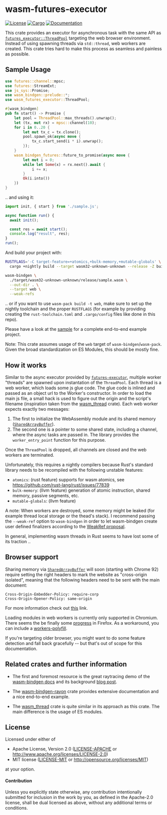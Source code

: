 # wasm-futures-executor

[![License](https://img.shields.io/badge/license-MIT%2FApache--2.0-blue.svg)](https://github.com/wngr/wasm-futures-executor)
[![Cargo](https://img.shields.io/crates/v/wasm-futures-executor.svg)](https://crates.io/crates/wasm-futures-executor)
[![Documentation](https://docs.rs/wasm-futures-executor/badge.svg)](https://docs.rs/wasm-futures-executor)

This crate provides an executor for asynchronous task with the same
API as [`futures_executor::ThreadPool`] targeting the web browser
environment. Instead of using spawning threads via `std::thread`, web
workers are created. This crate tries hard to make this process as
seamless and painless as possible.

[`futures_executor::ThreadPool`]: https://docs.rs/futures-executor/0.3.16/futures_executor/struct.ThreadPool.html

## Sample Usage
```rust
use futures::channel::mpsc;
use futures::StreamExt;
use js_sys::Promise;
use wasm_bindgen::prelude::*;
use wasm_futures_executor::ThreadPool;

#[wasm_bindgen]
pub fn start() -> Promise {
    let pool = ThreadPool::max_threads().unwrap();
    let (tx, mut rx) = mpsc::channel(10);
    for i in 0..20 {
        let mut tx_c = tx.clone();
        pool.spawn_ok(async move {
            tx_c.start_send(i * i).unwrap();
        });
    }
    wasm_bindgen_futures::future_to_promise(async move {
        let mut i = 0;
        while let Some(x) = rx.next().await {
            i += x;
        }
        Ok(i.into())
    })
}
```
.. and using it:
```javascript
import init, { start } from './sample.js';

async function run() {
  await init();

  const res = await start();
  console.log("result", res);
}
run();
```

And build your project with:
```sh
RUSTFLAGS='-C target-feature=+atomics,+bulk-memory,+mutable-globals' \
  cargo +nightly build --target wasm32-unknown-unknown --release -Z build-std=std,panic_abort

wasm-bindgen \
  ./target/wasm32-unknown-unknown/release/sample.wasm \
  --out-dir . \
  --target web \
  --weak-refs
``` 
.. or if you want to use `wasm-pack build -t web`, make sure to set up
the nightly toolchain and the proper `RUSTFLAGS` (for example by
providing creating the `rust-toolchain.toml` and `.cargo/config` files
like done in this repo).

Please have a look at the [sample](./sample) for a complete end-to-end
example project.

Note: This crate assumes usage of the `web` target of
`wasm-bindgen`/`wasm-pack`. Given the broad standardization on ES
Modules, this should be mostly fine.

## How it works

Similar to the async executor provided by
[`futures-executor`](https://crates.io/crates/futures-executor),
multiple worker "threads" are spawned upon instantation of the
`ThreadPool`. Each thread is a web worker, which loads some js glue
code. The glue code is inlined and passed as an object url to the
Worker's constructor. In order to load the main js file, a small hack
is used to figure out the origin and the script's filename
(inspiration taken from the
[wasm_thread](https://github.com/chemicstry/wasm_thread) crate).
Each web worker expects exactly two messages:
1. The first to initialize the WebAssembly module and its shared memory
([`SharedArrayBuffer`](https://developer.mozilla.org/en-US/docs/Web/JavaScript/Reference/Global_Objects/SharedArrayBuffer)).
2. The second one is a pointer to some shared state, including a channel,
where the async tasks are passed in. The library provides the 
`worker_entry_point` function for this purpose.

Once the `ThreadPool` is dropped, all channels are closed and the web
workers are terminated.

Unfortunately, this requires a nightly compilers because Rust's
standard library needs to be recompiled with the following unstable
features:
* `atomics`: (rust feature) supports for wasm atomics, see
  https://github.com/rust-lang/rust/issues/77839
* `bulk-memory`: (llvm feature) generation of atomic instruction,
  shared memory, passive segments, etc.
* `mutable-globals`: (llvm feature)

A note: When workers are destroyed, some memory might be leaked (for
example thread local storage or the thead's stack). I recommend
passing the `--weak-ref` option to `wasm-bindgen` in order to let
wasm-bindgen create user defined finalizers according to the [WeakRef
proposal](https://github.com/tc39/proposal-weakrefs).

In general, implementing wasm threads in Rust seems to have lost some
of its traction ..


## Browser support

Sharing memory via
[`SharedArrayBuffer`](https://developer.mozilla.org/en-US/docs/Web/JavaScript/Reference/Global_Objects/SharedArrayBuffer)
will soon (starting with Chrome 92) require setting the right headers
to mark the website as "cross-origin isolated", meaning that the
following headers need to be sent with the main document:
```
Cross-Origin-Embedder-Policy: require-corp
Cross-Origin-Opener-Policy: same-origin
```
For more information check out [this](https://web.dev/coop-coep/)
link.

Loading modules in web workers is currently only supported in
Chromium. There seems the be finally some
[progress](https://bugzilla.mozilla.org/show_bug.cgi?id=1247687) in
Firefox. As a workaround, you can include a
[workers-polyfill](https://unpkg.com/module-workers-polyfill).

If you're targeting older browser, you might want to do some feature
detection and fall back gracefully -- but that's out of scope for this
documentation.

## Related crates and further information

* The first and foremost resource is the great raytracing demo of the
[wasm-bindgen
docs](https://rustwasm.github.io/wasm-bindgen/examples/raytrace.html)
and its background [blog
post](https://rustwasm.github.io/2018/10/24/multithreading-rust-and-wasm.html).

* The
[wasm-bindgen-rayon](https://github.com/GoogleChromeLabs/wasm-bindgen-rayon)
crate provides extensive documentation and a nice end-to-end example.

* The [wasm_thread](https://github.com/chemicstry/wasm_thread) crate
  is quite similar in its approach as this crate. The main difference
  is the usage of ES modules.

## License

Licensed under either of

 * Apache License, Version 2.0 ([LICENSE-APACHE](LICENSE-APACHE) or http://www.apache.org/licenses/LICENSE-2.0)
 * MIT license ([LICENSE-MIT](LICENSE-MIT) or http://opensource.org/licenses/MIT)

at your option.

#### Contribution

Unless you explicitly state otherwise, any contribution intentionally submitted
for inclusion in the work by you, as defined in the Apache-2.0 license, shall be
dual licensed as above, without any additional terms or conditions.
